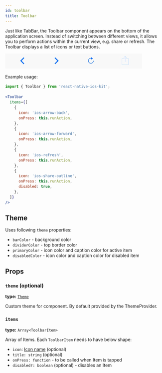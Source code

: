 ```yaml
---
id: toolbar
title: Toolbar
---
```


Just like TabBar, the Toolbar component appears on the bottom of the application screen. Instead of switching between different views, it allows you to perform actions within the current view, e.g. share or refresh. The Toolbar displays a list of icons or text buttons.

![Toolbar component](assets/toolbar.png)

Example usage:
```jsx
import { Toolbar } from 'react-native-ios-kit';

<Toolbar
  items={[
    {
      icon: 'ios-arrow-back',
      onPress: this.runAction,
    },
    {
      icon: 'ios-arrow-forward',
      onPress: this.runAction,
    },
    {
      icon: 'ios-refresh',
      onPress: this.runAction,
    },
    {
      icon: 'ios-share-outline',
      onPress: this.runAction,
      disabled: true,
    },
  ]}
/>
```

## Theme
Uses following `theme` properties:
- `barColor` - background color
- `dividerColor` - top border color
- `primaryColor` - icon color and caption color for active item
- `disabledColor` - icon color and caption color for disabled item

## Props

### `theme` (optional)
**type:** [`Theme`](theme.html)

Custom theme for component. By default provided by the ThemeProvider.

### `items`
**type:** `Array<ToolbarItem>`  

Array of Items. Each `ToolbarItem` needs to have below shape:
* `icon`: [Icon name](icon.html#name) (optional)
* `title: string` (optional)
* `onPress: function` - to be called when Item is tapped
* `disabled?: boolean` (optional) - disables an Item
